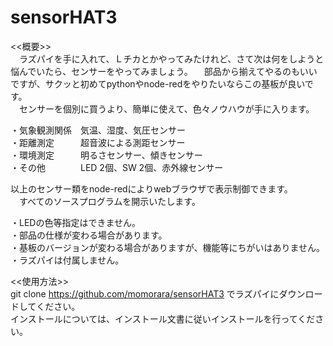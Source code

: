 # sensorHAT3

<<概要>><br>
　ラズパイを手に入れて、Ｌチカとかやってみたけれど、さて次は何をしようと悩んでいたら、センサーをやってみましょう。
　部品から揃えてやるのもいいですが、サクッと初めてpythonやnode-redをやりたいならこの基板が良いです。<br>
　センサーを個別に買うより、簡単に使えて、色々ノウハウが手に入ります。
 
  ・気象観測関係　気温、湿度、気圧センサー<br>
  ・距離測定　　　超音波による測距センサー<br>
  ・環境測定　　　明るさセンサー、傾きセンサー<br>
  ・その他　　　　LED 2個、SW 2個、赤外線センサー<br>
  
  以上のセンサー類をnode-redによりwebブラウザで表示制御できます。<br>
　すべてのソースプログラムを開示いたします。<br>

・LEDの色等指定はできません。 <br>
・部品の仕様が変わる場合があります。 <br>
・基板のバージョンが変わる場合がありますが、機能等にちがいはありません。<br>
・ラズパイは付属しません。<br>

<<使用方法>><br>
git clone https://github.com/momorara/sensorHAT3 でラズパイにダウンロードしてください。<br>
インストールについては、インストール文書に従いインストールを行ってください。<br>

